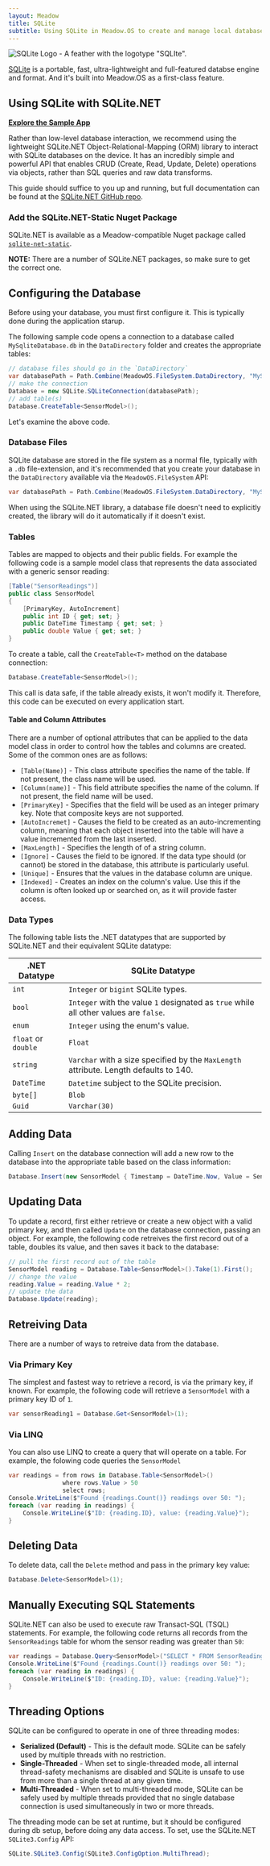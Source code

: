 ```yaml
---
layout: Meadow
title: SQLite
subtitle: Using SQLite in Meadow.OS to create and manage local databases.
---
```


![SQLite Logo - A feather with the logotype "SQLIte".](SQLite370.svg)

[SQLite](https://www.sqlite.org/) is a portable, fast, ultra-lightweight and full-featured databse engine and format. And it's built into Meadow.OS as a first-class feature.

## Using SQLite with SQLite.NET

**[Explore the Sample App](https://github.com/WildernessLabs/Meadow.Core.Samples/tree/develop/Source/Meadow.Core.Samples/OS/SQLite)**

Rather than low-level database interaction, we recommend using the lightweight SQLite.NET Object-Relational-Mapping (ORM) library to interact with SQLite databases on the device. It has an incredibly simple and powerful API that enables CRUD (Create, Read, Update, Delete) operations via objects, rather than SQL queries and raw data transforms.

This guide should suffice to you up and running, but full documentation can be found at the [SQLite.NET GitHub repo](https://github.com/praeclarum/sqlite-net/wiki).


### Add the SQLite.NET-Static Nuget Package

SQLite.NET is available as a Meadow-compatible Nuget package called [`sqlite-net-static`](https://www.nuget.org/packages/sqlite-net-static). 

**NOTE:** There are a number of SQLite.NET packages, so make sure to get the correct one.

## Configuring the Database

Before using your database, you must first configure it. This is typically done during the application starup.

The following sample code opens a connection to a database called `MySqliteDatabase.db` in the `DataDirectory` folder and creates the appropriate tables:

```csharp
// database files should go in the `DataDirectory`
var databasePath = Path.Combine(MeadowOS.FileSystem.DataDirectory, "MySqliteDatabase.db");
// make the connection
Database = new SQLite.SQLiteConnection(databasePath);
// add table(s)
Database.CreateTable<SensorModel>();
```

Let's examine the above code.

### Database Files

SQLite database are stored in the file system as a normal file, typically with a `.db` file-extension, and it's recommended that you create your database in the `DataDirectory` available via the `MeadowOS.FileSystem` API:

```csharp
var databasePath = Path.Combine(MeadowOS.FileSystem.DataDirectory, "MySqliteDatabase.db");
```

When using the SQLite.NET library, a database file doesn't need to explicitly created, the library will do it automatically if it doesn't exist.

### Tables

Tables are mapped to objects and their public fields. For example the following code is a sample model class that represents the data associated with a generic sensor reading:

```csharp
[Table("SensorReadings")]
public class SensorModel
{
    [PrimaryKey, AutoIncrement]
    public int ID { get; set; }
    public DateTime Timestamp { get; set; }
    public double Value { get; set; }
}
```

To create a table, call the `CreateTable<T>` method on the database connection:

```csharp
Database.CreateTable<SensorModel>();
```

This call is data safe, if the table already exists, it won't modify it. Therefore, this code can be executed on every application start.


#### Table and Column Attributes

There are a number of optional attributes that can be applied to the data model class in order to control how the tables and columns are created. Some of the common ones are as follows:

 * `[Table(Name)]` - This class attribute specifies the name of the table. If not present, the class name will be used.
 * `[Column(name)]` - This field attribute specifies the name of the column. If not present, the field name will be used.
 * `[PrimaryKey]` - Specifies that the field will be used as an integer primary key. Note that composite keys are not supported.
 * `[AutoIncremet]` - Causes the field to be created as an auto-incrementing column, meaning that each object inserted into the table will have a value incremented from the last inserted.
 * `[MaxLength]` - Specifies the length of of a string column.
 * `[Ignore]` - Causes the field to be ignored. If the data type should (or cannot) be stored in the database, this attribute is particularly useful.
 * `[Unique]` - Ensures that the values in the database column are unique.
 * `[Indexed]` - Creates an index on the column's value. Use this if the column is often looked up or searched on, as it will provide faster access.

### Data Types

The following table lists the .NET datatypes that are supported by SQLite.NET and their equivalent SQLite datatype:

| .NET Datatype | SQLite Datatype |
|---------------|-----------------|
| `int`         | `Integer` or `bigint` SQLite types. |
| `bool`        | `Integer` with the value `1` designated as `true` while all other values are `false`. |
| `enum`        | `Integer` using the enum's value. |
| `float` or `double` | `Float` |
| `string`      | `Varchar` with a size specified by the `MaxLength` attribute. Length defaults to 140. |
| `DateTime`    | `Datetime` subject to the SQLite precision. |
| `byte[]`      | `Blob` |
| `Guid`        | `Varchar(30)` |


## Adding Data

Calling `Insert` on the database connection will add a new row to the database into the appropriate table based on the class information:

```csharp
Database.Insert(new SensorModel { Timestamp = DateTime.Now, Value = SensorValue });
```

## Updating Data

To update a record, first either retrieve or create a new object with a valid primary key, and then called `Update` on the database connection, passing an object. For example, the following code retreives the first record out of a table, doubles its value, and then saves it back to the database:

```csharp
// pull the first record out of the table
SensorModel reading = Database.Table<SensorModel>().Take(1).First();
// change the value
reading.Value = reading.Value * 2;
// update the data
Database.Update(reading);
```

## Retreiving Data

There are a number of ways to retreive data from the database. 

### Via Primary Key

The simplest and fastest way to retrieve a record, is via the primary key, if known. For example, the following code will retrieve a `SensorModel` with a primary key ID of `1`.

```csharp
var sensorReading1 = Database.Get<SensorModel>(1);
```

### Via LINQ

You can also use LINQ to create a query that will operate on a table. For example, the folowing code queries the `SensorModel`

```csharp
var readings = from rows in Database.Table<SensorModel>()
               where rows.Value > 50
               select rows;
Console.WriteLine($"Found {readings.Count()} readings over 50: ");
foreach (var reading in readings) {
    Console.WriteLine($"ID: {reading.ID}, value: {reading.Value}");
}
```

## Deleting Data

To delete data, call the `Delete` method and pass in the primary key value:

```csharp
Database.Delete<SensorModel>(1);
```

## Manually Executing SQL Statements

SQLite.NET can also be used to execute raw Transact-SQL (TSQL) statements. For example, the following code returns all records from the `SensorReadings` table for whom the sensor reading was greater than `50`:

```csharp
var readings = Database.Query<SensorModel>("SELECT * FROM SensorReadings WHERE value > ?", 50);
Console.WriteLine($"Found {readings.Count()} readings over 50: ");
foreach (var reading in readings) {
    Console.WriteLine($"ID: {reading.ID}, value: {reading.Value}");
}
```

## Threading Options

SQLite can be configured to operate in one of three threading modes:
 
 * **Serialized (Default)** - This is the default mode. SQLite can be safely used by multiple threads with no restriction.
 * **Single-Threaded** - When set to single-threaded mode, all internal thread-safety mechanisms are disabled and SQLite is unsafe to use from more than a single thread at any given time.
 * **Multi-Threaded** - When set to multi-threaded mode, SQLite can be safely used by multiple threads provided that no single database connection is used simultaneously in two or more threads.

The threading mode can be set at runtime, but it should be configured during db setup, before doing any data access. To set, use the SQLite.NET `SQLite3.Config` API:

```csharp
SQLite.SQLite3.Config(SQLite3.ConfigOption.MultiThread);
```
